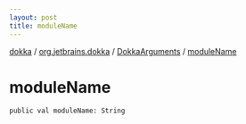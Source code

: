 ```yaml
---
layout: post
title: moduleName
---
```

[dokka](../../index.md) / [org.jetbrains.dokka](../index.md) / [DokkaArguments](index.md) / [moduleName](moduleName.md)

# moduleName

```
public val moduleName: String
```
